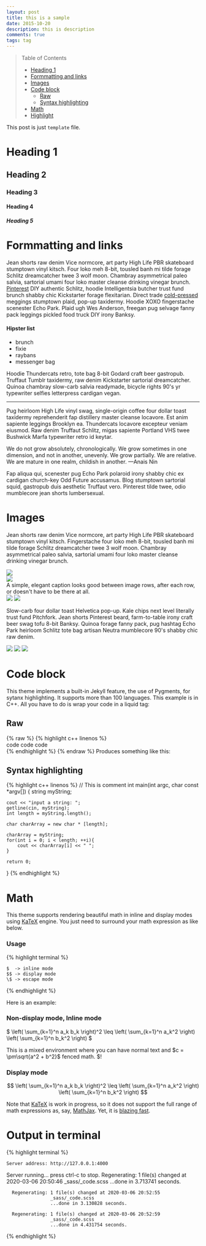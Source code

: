 ```yaml
---
layout: post
title: this is a sample
date: 2015-10-20
description: this is description
comments: true
tags: tag
---
```


> Table of Contents
> * [Heading 1](#heading-1)
> * [Formmatting and links](#formmatting-and-links)
> * [Images](#images)
> * [Code block](#code-block)
>    * [Raw](#Raw)
>    * [Syntax highlighting](#syntax-highlighting)
> * [Math](#math)
> * [Highlight](#highlight)


This post is just `template` file.

# Heading 1
## Heading 2
### Heading 3
#### Heading 4
##### Heading 5

# Formmatting and links

Jean shorts raw denim Vice normcore, art party High Life PBR skateboard stumptown vinyl kitsch. Four loko meh 8-bit, tousled banh mi tilde forage Schlitz dreamcatcher twee 3 wolf moon. Chambray asymmetrical paleo salvia, sartorial umami four loko master cleanse drinking vinegar brunch. <a href="https://www.pinterest.com" target="blank">Pinterest</a> DIY authentic Schlitz, hoodie Intelligentsia butcher trust fund brunch shabby chic Kickstarter forage flexitarian. Direct trade <a href="https://en.wikipedia.org/wiki/Cold-pressed_juice" target="blank">cold-pressed</a> meggings stumptown plaid, pop-up taxidermy. Hoodie XOXO fingerstache scenester Echo Park. Plaid ugh Wes Anderson, freegan pug selvage fanny pack leggings pickled food truck DIY irony Banksy.

#### Hipster list
<ul>
    <li>brunch</li>
    <li>fixie</li>
    <li>raybans</li>
    <li>messenger bag</li>
</ul>

Hoodie Thundercats retro, tote bag 8-bit Godard craft beer gastropub. Truffaut Tumblr taxidermy, raw denim Kickstarter sartorial dreamcatcher. Quinoa chambray slow-carb salvia readymade, bicycle rights 90's yr typewriter selfies letterpress cardigan vegan.

<hr>

Pug heirloom High Life vinyl swag, single-origin coffee four dollar toast taxidermy reprehenderit fap distillery master cleanse locavore. Est anim sapiente leggings Brooklyn ea. Thundercats locavore excepteur veniam eiusmod. Raw denim Truffaut Schlitz, migas sapiente Portland VHS twee Bushwick Marfa typewriter retro id keytar.

We do not grow absolutely, chronologically. We grow sometimes in one dimension, and not in another, unevenly. We grow partially. We are relative. We are mature in one realm, childish in another.
—Anais Nin

Fap aliqua qui, scenester pug Echo Park polaroid irony shabby chic ex cardigan church-key Odd Future accusamus. Blog stumptown sartorial squid, gastropub duis aesthetic Truffaut vero. Pinterest tilde twee, odio mumblecore jean shorts lumbersexual.


# Images

Jean shorts raw denim Vice normcore, art party High Life PBR skateboard stumptown vinyl kitsch. Fingerstache four loko meh 8-bit, tousled banh mi tilde forage Schlitz dreamcatcher twee 3 wolf moon. Chambray asymmetrical paleo salvia, sartorial umami four loko master cleanse drinking vinegar brunch.

<div class="img_row">
    <img class="col three" src="{{ site.baseurl }}/assets/img/9.jpg">
</div>
<div class="img_row">
    <img class="col three" src="{{ site.baseurl }}/assets/img/7.jpg">
</div>
<div class="col three caption">
    A simple, elegant caption looks good between image rows, after each row, or doesn't have to be there at all.
</div>
<div class="img_row">
    <img class="col two first" src="{{ site.baseurl }}/assets/img/8.jpg">
    <img class="col one last" src="{{ site.baseurl }}/assets/img/10.jpg">
</div>

Slow-carb four dollar toast Helvetica pop-up. Kale chips next level literally trust fund Pitchfork. Jean shorts Pinterest beard, farm-to-table irony craft beer swag tofu 8-bit Banksy. Quinoa forage fanny pack, pug hashtag Echo Park heirloom Schlitz tote bag artisan Neutra mumblecore 90's shabby chic raw denim.


<div class="img_row">
    <img class="col one first" src="{{ site.baseurl }}/assets/img/11.jpg">
    <img class="col one" src="{{ site.baseurl }}/assets/img/12.jpg">
    <img class="col one last" src="{{ site.baseurl }}/assets/img/7.jpg">
</div>


# Code block

This theme implements a built-in Jekyll feature, the use of Pygments, for sytanx highlighting. It supports more than 100 languages. This example is in C++. All you have to do is wrap your code in a liquid tag:

## Raw

{% raw %}
{% highlight c++ linenos %}  <br/> code code code <br/> {% endhighlight %}
{% endraw %}
Produces something like this:

## Syntax highlighting

{% highlight c++ linenos %}
// This is comment
int main(int argc, char const *argv[])
{
    string myString;

    cout << "input a string: ";
    getline(cin, myString);
    int length = myString.length();

    char charArray = new char * [length];

    charArray = myString;
    for(int i = 0; i < length; ++i){
        cout << charArray[i] << " ";
    }

    return 0;
}
{% endhighlight %}


# Math

This theme supports rendering beautiful math in inline and display modes using [KaTeX](https://khan.github.io/KaTeX/) engine. You just need to surround your math expression as like below.

### Usage

{% highlight terminal %}
    
    $  -> inline mode
    $$ -> display mode
    \$ -> escape mode
    
{% endhighlight %}

Here is an example:

### Non-display mode, Inline mode

$
\left( \sum_{k=1}^n a_k b_k \right)^2 \leq \left( \sum_{k=1}^n a_k^2 \right) \left( \sum_{k=1}^n b_k^2 \right)
$

This is a mixed environment where you can have normal text and $c = \pm\sqrt{a^2 + b^2}$ fenced math. \$!

### Display mode

$$
\left( \sum_{k=1}^n a_k b_k \right)^2 \leq \left( \sum_{k=1}^n a_k^2 \right) \left( \sum_{k=1}^n b_k^2 \right)
$$

Note that [KaTeX](https://khan.github.io/KaTeX/) is work in progress, so it does not support the full range of math expressions as, say, [MathJax](https://www.mathjax.org/). Yet, it is [blazing fast](http://www.intmath.com/cg5/katex-mathjax-comparison.php).

# Output in terminal

{% highlight terminal %}
    
    Server address: http://127.0.0.1:4000
  Server running... press ctrl-c to stop.
      Regenerating: 1 file(s) changed at 2020-03-06 20:50:46
                    _sass/_code.scss
                    ...done in 3.713741 seconds.

      Regenerating: 1 file(s) changed at 2020-03-06 20:52:55
                    _sass/_code.scss
                    ...done in 3.130828 seconds.

      Regenerating: 1 file(s) changed at 2020-03-06 20:52:59
                    _sass/_code.scss
                    ...done in 4.431754 seconds.
    
{% endhighlight %}
